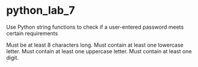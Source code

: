 # python_lab_7
Use Python string functions to check if a user-entered password meets certain requirements

Must be at least 8 characters long.
Must contain at least one lowercase letter.
Must contain at least one uppercase letter.
Must contain at least one digit.
